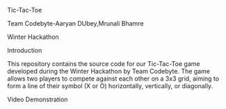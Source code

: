 Tic-Tac-Toe

Team Codebyte-Aaryan DUbey,Mrunali Bhamre

Winter Hackathon

Introduction

This repository contains the source code for our Tic-Tac-Toe game developed during the Winter Hackathon by Team Codebyte. The game allows two players to compete against each other on a 3x3 grid, aiming to form a line of their symbol (X or O) horizontally, vertically, or diagonally.

Video Demonstration
